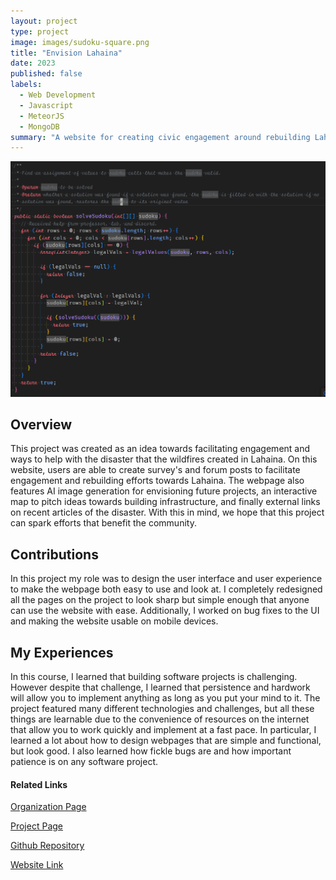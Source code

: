```yaml
---
layout: project
type: project
image: images/sudoku-square.png
title: "Envision Lahaina"
date: 2023
published: false
labels:
  - Web Development
  - Javascript
  - MeteorJS
  - MongoDB
summary: "A website for creating civic engagement around rebuilding Lahaina."
---
```


<img class="img-fluid" src="../images/sudoku-solver.PNG">

## Overview

This project was created as an idea towards facilitating engagement and ways to help with the disaster that the wildfires created in Lahaina. On this website, users are able to create survey's and forum posts to facilitate engagement and rebuilding efforts towards Lahaina. The webpage also features AI image generation for envisioning future projects, an interactive map to pitch ideas towards building infrastructure, and finally external links on recent articles of the disaster. With this in mind, we hope that this project can spark efforts that benefit the community.

## Contributions

In this project my role was to design the user interface and user experience to make the webpage both easy to use and look at. I completely redesigned all the pages on the project to look sharp but simple enough that anyone can use the website with ease. Additionally, I worked on bug fixes to the UI and making the website usable on mobile devices.

## My Experiences

In this course, I learned that building software projects is challenging. However despite that challenge, I learned that persistence and hardwork will allow you to implement anything as long as you put your mind to it. The project featured many different technologies and challenges, but all these things are learnable due to the convenience of resources on the internet that allow you to work quickly and implement at a fast pace. In particular, I learned a lot about how to design webpages that are simple and functional, but look good. I also learned how fickle bugs are and how important patience is on any software project.



#### Related Links

<a href="https://github.com/envision-lahaina/">Organization Page</a>

<a href="https://envision-lahaina.github.io/envision-lahaina-/">Project Page</a>

<a href="https://github.com/envision-lahaina/envision-lahaina-app/">Github Repository </a>

<a href="https://envisionlahaina.com/">Website Link </a>
